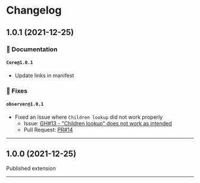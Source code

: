 # Changelog

## 1.0.1 (2021-12-25)

### 📝 Documentation

#### `Core@1.0.1`

- Update links in manifest

### 🐛 Fixes

#### `observer@1.0.1`

- Fixed an issue where `Children lookup` did not work properly
  - Issue: [GH#13 - "Children lookup" does not work as intended](https://github.com/joachimdalen/azdevops-auto-state/issues/13)
  - Pull Request: [PR#14](https://github.com/joachimdalen/azdevops-auto-state/pull/14)

---

## 1.0.0 (2021-12-25)

Published extension

---
